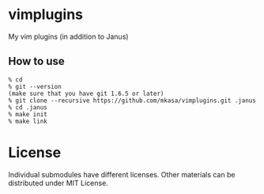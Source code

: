 # vimplugins
My vim plugins (in addition to Janus)

## How to use

```
% cd
% git --version
(make sure that you have git 1.6.5 or later)
% git clone --recursive https://github.com/mkasa/vimplugins.git .janus
% cd .janus
% make init
% make link
```

# License
Individual submodules have different licenses.
Other materials can be distributed under MIT License.
